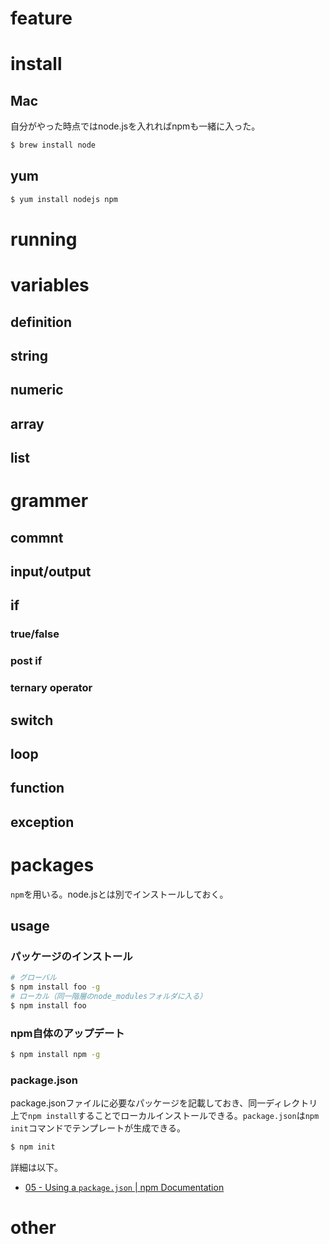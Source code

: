 feature
========

install
========

Mac
----

自分がやった時点ではnode.jsを入れればnpmも一緒に入った。

```bash
$ brew install node
```

yum
----

```bash
$ yum install nodejs npm
```

running
========

variables
========

definition
----

string
----

numeric
----

array
----

list
----

grammer
========

commnt
----

input/output
----

if
----

### true/false

### post if

### ternary operator

switch
----

loop
----

function
----

exception
----

packages
========

`npm`を用いる。node.jsとは別でインストールしておく。

usage
----

### パッケージのインストール

```bash
# グローバル
$ npm install foo -g
# ローカル（同一階層のnode_modulesフォルダに入る）
$ npm install foo
```

### npm自体のアップデート

```bash
$ npm install npm -g
```

### package.json

package.jsonファイルに必要なパッケージを記載しておき、同一ディレクトリ上で`npm install`することでローカルインストールできる。`package.json`は`npm init`コマンドでテンプレートが生成できる。

```bash
$ npm init
```

詳細は以下。

* [05 - Using a `package.json` | npm Documentation](https://docs.npmjs.com/getting-started/using-a-package.json)

other
========